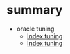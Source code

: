 #	summary

* oracle tuning
	 * [Index tuning](oracle_tuning.md)
	 * [Index tuning](oracle3_second.md)
    
